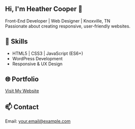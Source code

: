 ## Hi, I'm Heather Cooper 👋
Front-End Developer | Web Designer | Knoxville, TN  
Passionate about creating responsive, user-friendly websites.  

## 🚀 Skills
- HTML5 | CSS3 | JavaScript (ES6+)
- WordPress Development
- Responsive & UX Design  

## 🌐 Portfolio
[Visit My Website](https://heather-cooper.com)

## 📫 Contact
Email: your.email@example.com

<!--
**webtech-HC/webtech-HC** is a ✨ _special_ ✨ repository because its `README.md` (this file) appears on your GitHub profile.

Here are some ideas to get you started:

- 🔭 I’m currently working on ...
- 🌱 I’m currently learning ...
- 👯 I’m looking to collaborate on ...
- 🤔 I’m looking for help with ...
- 💬 Ask me about ...
- 📫 How to reach me: ...
- 😄 Pronouns: ...
- ⚡ Fun fact: ...
-->
